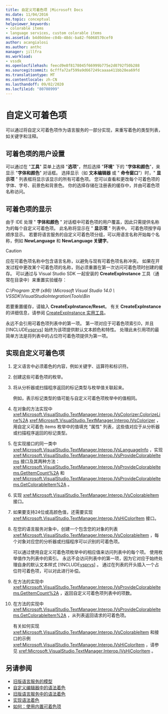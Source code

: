 ```yaml
---
title: 自定义可着色项 |Microsoft Docs
ms.date: 11/04/2016
ms.topic: conceptual
helpviewer_keywords:
- colorable items
- language services, custom colorable items
ms.assetid: b4d0ddee-c04b-48dc-ba82-f6068570cef0
author: acangialosi
ms.author: anthc
manager: jillfra
ms.workload:
- vssdk
ms.openlocfilehash: feecd9e8f8178045f66999b775e2d0792f50b288
ms.sourcegitcommit: 6cfffa72af599a9d667249caaaa411bb28ea69fd
ms.translationtype: MT
ms.contentlocale: zh-CN
ms.lasthandoff: 09/02/2020
ms.locfileid: "80708999"
---
```

# <a name="custom-colorable-items"></a>自定义可着色项
可以通过将自定义可着色项作为语言服务的一部分实现，来重写着色的类型列表，如关键字和注释。

## <a name="user-settings-of-colorable-items"></a>可着色项的用户设置
 可以通过在 "**工具**" 菜单上选择 "**选项**"，然后选择 "**环境**" 下的 "**字体和颜色**"，来显示 "**字体和颜色**" 对话框。 选择显示（如 **文本编辑器** 或 " **命令窗口**"）时，" **显示项** " 列表框将显示该显示的所有可着色项。 您可以查看和更改每个可着色项的字体、字号、前景色和背景色。 你的选择存储在注册表的缓存中，并由可着色项名称访问。

## <a name="presentation-of-colorable-items"></a>可着色项的显示
 由于 IDE 处理 " **字体和颜色** " 对话框中可着色项的用户覆盖，因此只需提供名称为的每个自定义可着色项。 此名称将显示在 " **显示项** " 列表中。 可着色项按字母顺序显示。 若要将语言服务的自定义可着色项分组，可以用语言名称开始每个名称，例如 **NewLanguage** 和 **NewLanguage 关键字**。

> [!CAUTION]
> 应在可着色项名称中包含语言名称，以避免与现有可着色项名称冲突。 如果在开发过程中更改某个可着色项的名称，则必须重置在第一次访问可着色项时创建的缓存。 可以通过与 Visual Studio SDK 一起安装的 **CreateExpInstance** 工具（通常在目录中）来重置实验缓存：
>
> *C:\Program 文件 (x86) \Microsoft Visual Studio 14.0 \ VSSDK\VisualStudioIntegration\Tools\Bin*
>
> 若要重置缓存，请输入 **CreateExpInstance/Reset**。 有关 **CreateExpInstance**的详细信息，请参阅 [CreateExpInstance 实用工具](../../extensibility/internals/createexpinstance-utility.md)。

 永远不会引用可着色项列表中的第一项。 第一项对应于可着色项索引0，并且 [!INCLUDE[vsprvs](../../code-quality/includes/vsprvs_md.md)] 始终为该项提供默认文本颜色和特性。 处理此未引用项的最简单方法是将列表中的占位符可着色项提供为第一项。

## <a name="implement-custom-colorable-items"></a>实现自定义可着色项

1. 定义语言中必须着色的内容，例如关键字、运算符和标识符。

2. 创建这些可着色项的枚举。

3. 将从分析器或扫描程序返回的标记类型与枚举值关联起来。

    例如，表示标记类型的值可能与自定义可着色项枚举中的值相同。

4. 在对象的方法实现中 <xref:Microsoft.VisualStudio.TextManager.Interop.IVsColorizer.ColorizeLine%2A> <xref:Microsoft.VisualStudio.TextManager.Interop.IVsColorizer> ，用自定义可着色 items 枚举中的值填充 "属性" 列表，这些值对应于从分析器或扫描程序返回的标记类型。

5. 在实现接口的同一类中 <xref:Microsoft.VisualStudio.TextManager.Interop.IVsLanguageInfo> ，实现 <xref:Microsoft.VisualStudio.TextManager.Interop.IVsProvideColorableItems> 接口及其两种方法： <xref:Microsoft.VisualStudio.TextManager.Interop.IVsProvideColorableItems.GetItemCount%2A> 和 <xref:Microsoft.VisualStudio.TextManager.Interop.IVsProvideColorableItems.GetColorableItem%2A> 。

6. 实现 <xref:Microsoft.VisualStudio.TextManager.Interop.IVsColorableItem> 接口。

7. 如果要支持24位或高颜色值，还需要实现 <xref:Microsoft.VisualStudio.TextManager.Interop.IVsHiColorItem> 接口。

8. 在您的语言服务对象中，创建一个包含您的对象的列表 <xref:Microsoft.VisualStudio.TextManager.Interop.IVsColorableItem> ，每个对象对应您的分析器或扫描程序可以识别的可着色项。

    可以通过使用自定义可着色项枚举中的相应值来访问列表中的每个项。 使用枚举值作为列表中的索引。 永远不会访问列表中的第一项，因为它对应于始终处理自身的默认文本样式 [!INCLUDE[vsprvs](../../code-quality/includes/vsprvs_md.md)] 。 通过在列表的开头插入一个占位符可着色项，可以对此进行补偿。

9. 在方法的实现中 <xref:Microsoft.VisualStudio.TextManager.Interop.IVsProvideColorableItems.GetItemCount%2A> ，返回自定义可着色项列表中的项数。

10. 在方法的实现中 <xref:Microsoft.VisualStudio.TextManager.Interop.IVsProvideColorableItems.GetColorableItem%2A> ，从列表返回请求的可着色项。

    有关如何实现 <xref:Microsoft.VisualStudio.TextManager.Interop.IVsColorableItem> 和接口的示例 <xref:Microsoft.VisualStudio.TextManager.Interop.IVsHiColorItem> ，请参见 <xref:Microsoft.VisualStudio.TextManager.Interop.IVsHiColorItem> 。

## <a name="see-also"></a>另请参阅
- [旧版语言服务的模型](../../extensibility/internals/model-of-a-legacy-language-service.md)
- [自定义编辑器中的语法着色](../../extensibility/syntax-coloring-in-custom-editors.md)
- [旧版语言服务中的语法着色](../../extensibility/internals/syntax-coloring-in-a-legacy-language-service.md)
- [实现语法着色](../../extensibility/internals/implementing-syntax-coloring.md)
- [如何：使用内置可着色项](../../extensibility/internals/how-to-use-built-in-colorable-items.md)
